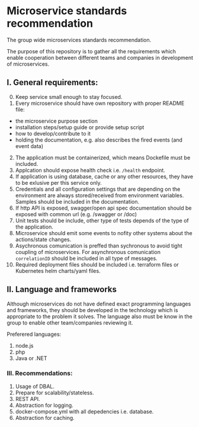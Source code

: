 # Microservice standards recommendation
The group wide microservices standards recommendation.

The purpose of this repository is to gather all the requirements which enable cooperation between different teams and companies in development of microservices.


## I. General requirements:
0. Keep service small enough to stay focused.
1. Every microservice should have own repository with proper README file:
- the microservice purpose section
- installation steps/setup guide or provide setup script
- how to develop/contribute to it
- holding the documentation, e.g. also describes the fired events (and event data)
2. The application must be containerized, which means Dockefile must be included.
3. Applcation should expose health check i.e. `/health` endpoint.
4. If application is using database, cache or any other resources, they have to be exlusive per this service only.
5. Credentials and all configuration settings that are depending on the environment are always stored/received from environment variables. Samples should be included in the documentation.
6. If http API is exposed, swagger/open api spec documentation should be exposed with common url (e.g. /swagger or /doc)
7. Unit tests should be include, other type of tests depends of the type of the application.
8. Microservice should emit some events to nofity other systems about the actions/state changes.
9. Asychronous comunication is preffed than sychronous to avoid tight coupling of microservices. For asynchronous comunication `correlationID` should be included in all type of messages.
10. Required deployment files should be included i.e. terraform files or Kubernetes helm charts/yaml files.

## II. Language and frameworks
Although microservices do not have defined exact programming languages and frameworks, they should be developed in the technology which is appropriate to the problem it solves. The language also must be know in the group to enable other team/companies reviewing it.

Preferered languages:
1. node.js
2. php
3. Java or .NET

### III. Recommendations:
1. Usage of DBAL.
2. Prepare for scalability/stateless.
3. REST API.
4. Abstraction for logging.
5. docker-compose.yml with all depedencies i.e. database.
6. Abstraction for caching.

